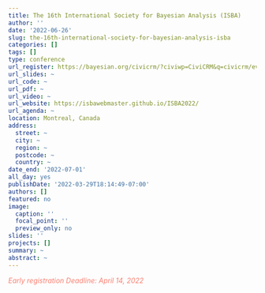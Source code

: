 ```yaml
---
title: The 16th International Society for Bayesian Analysis (ISBA)
author: ''
date: '2022-06-26'
slug: the-16th-international-society-for-bayesian-analysis-isba
categories: []
tags: []
type: conference
url_register: https://bayesian.org/civicrm/?civiwp=CiviCRM&q=civicrm/event/info&reset=1&id=48
url_slides: ~
url_code: ~
url_pdf: ~
url_video: ~
url_website: https://isbawebmaster.github.io/ISBA2022/
url_agenda: ~
location: Montreal, Canada
address:
  street: ~
  city: ~
  region: ~
  postcode: ~
  country: ~
date_end: '2022-07-01'
all_day: yes
publishDate: '2022-03-29T18:14:49-07:00'
authors: []
featured: no
image:
  caption: ''
  focal_point: ''
  preview_only: no
slides: ''
projects: []
summary: ~
abstract: ~
---
```

<span style="color: salmon;">*Early registration Deadline: April 14, 2022*</span>

<!--more-->
